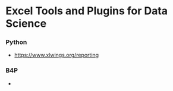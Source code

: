 # Excel Tools and Plugins for Data Science

### Python
* https://www.xlwings.org/reporting

### B4P
* 
